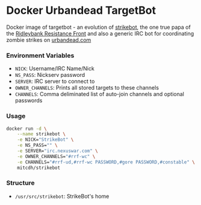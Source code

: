 # Docker Urbandead TargetBot

Docker image of targetbot - an evolution of [strikebot](https://github.com/mitcdh/docker-strikebot), the one true papa of the [Ridleybank Resistance Front](http://wiki.urbandead.com/index.php/The_Ridleybank_Resistance_Front) and also a generic IRC bot for coordinating zombie strikes on [urbandead.com](urbandead.com)

### Environment Variables

* `NICK`: Username/IRC Name/Nick 
* `NS_PASS`: Nickserv password
* `SERVER`: IRC server to connect to
* `OWNER_CHANNELS`: Prints all stored targets to these channels
* `CHANNELS`: Comma deliminated list of auto-join channels and optional passwords


### Usage
````bash
docker run -d \
    --name strikebot \
    -e NICK="StrikeBot" \
    -e NS_PASS="" \
    -e SERVER="irc.nexuswar.com" \
    -e OWNER_CHANNELS="#rrf-wc" \
    -e CHANNELS="#rrf-ud,#rrf-wc PASSWORD,#gore PASSWORD,#constable" \
    mitcdh/strikebot
````

### Structure
* `/usr/src/strikebot`: StrikeBot's home

